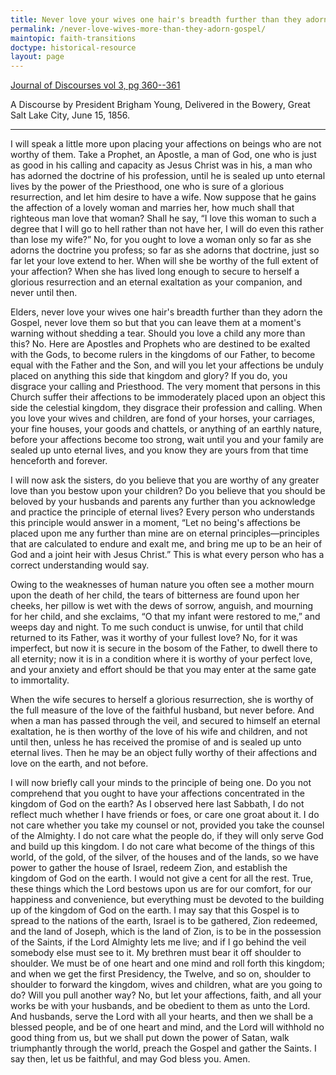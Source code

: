 ```yaml
---
title: Never love your wives one hair's breadth further than they adorn the Gospel
permalink: /never-love-wives-more-than-they-adorn-gospel/
maintopic: faith-transitions
doctype: historical-resource
layout: page
---
```


[Journal of Discourses vol 3, pg 360--361](http://jod.mrm.org/3/354)

A Discourse by President Brigham Young, Delivered in the Bowery, Great Salt Lake City, June 15, 1856.

---

I will speak a little more upon placing your affections on beings who are not worthy of them. Take a Prophet, an Apostle, a man of God, one who is just as good in his calling and capacity as Jesus Christ was in his, a man who has adorned the doctrine of his profession, until he is sealed up unto eternal lives by the power of the Priesthood, one who is sure of a glorious resurrection, and let him desire to have a wife. Now suppose that he gains the affection of a lovely woman and marries her, how much shall that righteous man love that woman? Shall he say, “I love this woman to such a degree that I will go to hell rather than not have her, I will do even this rather than lose my wife?” No, for you ought to love a woman only so far as she adorns the doctrine you profess; so far as she adorns that doctrine, just so far let your love extend to her. When will she be worthy of the full extent of your affection? When she has lived long enough to secure to herself a glorious resurrection and an eternal exaltation as your companion, and never until then.

Elders, never love your wives one hair's breadth further than they adorn the Gospel, never love them so but that you can leave them at a moment's warning without shedding a tear. Should you love a child any more than this? No. Here are Apostles and Prophets who are destined to be exalted with the Gods, to become rulers in the kingdoms of our Father, to become equal with the Father and the Son, and will you let your affections be unduly placed on anything this side that kingdom and glory? If you do, you disgrace your calling and Priesthood. The very moment that persons in this Church suffer their affections to be immoderately placed upon an object this side the celestial kingdom, they disgrace their profession and calling. When you love your wives and children, are fond of your horses, your carriages, your fine houses, your goods and chattels, or anything of an earthly nature, before your affections become too strong, wait until you and your family are sealed up unto eternal lives, and you know they are yours from that time henceforth and forever.

I will now ask the sisters, do you believe that you are worthy of any greater love than you bestow upon your children? Do you believe that you should be beloved by your husbands and parents any further than you acknowledge and practice the principle of eternal lives? Every person who understands this principle would answer in a moment, “Let no being's affections be placed upon me any further than mine are on eternal principles—principles that are calculated to endure and exalt me, and bring me up to be an heir of God and a joint heir with Jesus Christ.” This is what every person who has a correct understanding would say.

Owing to the weaknesses of human nature you often see a mother mourn upon the death of her child, the tears of bitterness are found upon her cheeks, her pillow is wet with the dews of sorrow, anguish, and mourning for her child, and she exclaims, “O that my infant were restored to me,” and weeps day and night. To me such conduct is unwise, for until that child returned to its Father, was it worthy of your fullest love? No, for it was imperfect, but now it is secure in the bosom of the Father, to dwell there to all eternity; now it is in a condition where it is worthy of your perfect love, and your anxiety and effort should be that you may enter at the same gate to immortality.

When the wife secures to herself a glorious resurrection, she is worthy of the full measure of the love of the faithful husband, but never before. And when a man has passed through the veil, and secured to himself an eternal exaltation, he is then worthy of the love of his wife and children, and not until then, unless he has received the promise of and is sealed up unto eternal lives. Then he may be an object fully worthy of their affections and love on the earth, and not before.

I will now briefly call your minds to the principle of being one. Do you not comprehend that you ought to have your affections concentrated in the kingdom of God on the earth? As I observed here last Sabbath, I do not reflect much whether I have friends or foes, or care one groat about it. I do not care whether you take my counsel or not, provided you take the counsel of the Almighty. I do not care what the people do, if they will only serve God and build up this kingdom. I do not care what become of the things of this world, of the gold, of the silver, of the houses and of the lands, so we have power to gather the house of Israel, redeem Zion, and establish the kingdom of God on the earth. I would not give a cent for all the rest. True, these things which the Lord bestows upon us are for our comfort, for our happiness and convenience, but everything must be devoted to the building up of the kingdom of God on the earth. I may say that this Gospel is to spread to the nations of the earth, Israel is to be gathered, Zion redeemed, and the land of Joseph, which is the land of Zion, is to be in the possession of the Saints, if the Lord Almighty lets me live; and if I go behind the veil somebody else must see to it. My brethren must bear it off shoulder to shoulder. We must be of one heart and one mind and roll forth this kingdom; and when we get the first Presidency, the Twelve, and so on, shoulder to shoulder to forward the kingdom, wives and children, what are you going to do? Will you pull another way? No, but let your affections, faith, and all your works be with your husbands, and be obedient to them as unto the Lord. And husbands, serve the Lord with all your hearts, and then we shall be a blessed people, and be of one heart and mind, and the Lord will withhold no good thing from us, but we shall put down the power of Satan, walk triumphantly through the world, preach the Gospel and gather the Saints. I say then, let us be faithful, and may God bless you. Amen.

